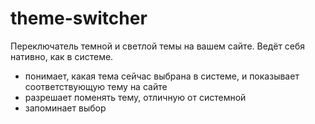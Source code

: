 # theme-switcher

Переключатель темной и светлой темы на вашем сайте. Ведёт себя нативно, как в системе.
- понимает, какая тема сейчас выбрана в системе, и показывает соответствующую тему на сайте
- разрешает поменять тему, отличную от системной
- запоминает выбор
